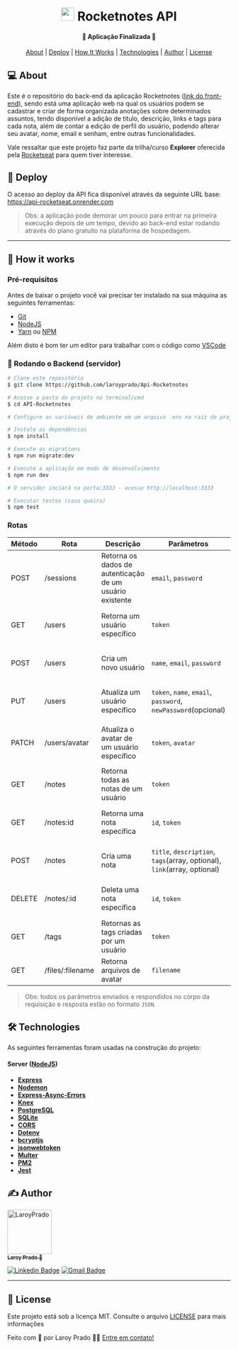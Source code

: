 <h1 align="center">
    <img src=".github/logo-rocketnotes.svg" title="Rocketnotes" alt="" width="30px" />
    Rocketnotes API
</h1>

<h4 align="center"> 
	🚀 Aplicação Finalizada 🚀
</h4>

<p align="center">
 <a href="#-about">About</a> |
 <!-- <a href="#-funcionalidades">Funcionalidades</a> | -->
 <!-- <a href="#-layout">Layout</a> | -->
 <a href="#-deploy">Deploy</a> | 
 <a href="#-how-it-works">How It Works</a> | 
 <a href="#-technologies">Technologies</a> | 
 <!-- <a href="#-contribuidores">Contribuidores</a> |  -->
 <a href="#-author">Author</a> | 
 <a href="#-license">License</a>
</p>

## 💻 About

Este é o repositório do back-end da aplicação Rocketnotes ([link do front-end](https://github.com/laroyprado/Rocketnotes)), sendo está uma aplicação web na qual os usuários podem se cadastrar e criar de forma organizada anotações sobre determinados assuntos, tendo disponível a adição de titulo, descrição, links e tags para cada nota, além de contar a edição de perfil do usuário, podendo alterar seu avatar, nome, email e senham, entre outras funcionalidades.

Vale ressaltar que este projeto faz parte da trilha/curso **Explorer** oferecida pela [Rocketseat](https://www.rocketseat.com.br/) para quem tiver interesse.

## 🔗 Deploy

O acesso ao deploy da API fica disponível através da seguinte URL base: https://api-rocketseat.onrender.com

> Obs: a aplicação pode demorar um pouco para entrar na primeira execução depois de um tempo, devido ao back-end estar rodando através do plano gratuito na plataforma de hospedagem.

---

## 🚀 How it works

<!--
Este projeto é divido em três partes:
1. Backend (pasta server)
2. Frontend (pasta web)
3. Mobile (pasta mobile)

💡Tanto o Frontend quanto o Mobile precisam que o Backend esteja sendo executado para funcionar.
-->

### Pré-requisitos

Antes de baixar o projeto você vai precisar ter instalado na sua máquina as seguintes ferramentas:

- [Git](https://git-scm.com)
- [NodeJS](https://nodejs.org/en/)
- [Yarn](https://yarnpkg.com/) ou [NPM](https://www.npmjs.com/)

Além disto é bom ter um editor para trabalhar com o código como [VSCode](https://code.visualstudio.com/)

### 🎲 Rodando o Backend (servidor)

```bash
# Clone este repositório
$ git clone https://github.com/laroyprado/Api-Rocketnotes

# Acesse a pasta do projeto no terminal/cmd
$ cd API-Rocketnotes

# Configure as variáveis de ambiente em um arquivo .env na raiz do projeto (use o arquivo .env.example como base)

# Instale as dependências
$ npm install

# Execute as migrations
$ npm run migrate:dev

# Execute a aplicação em modo de desenvolvimento
$ npm run dev

# O servidor inciará na porta:3333 - acesse http://localhost:3333

# Executar testes (caso queira)
$ npm test
```

### Rotas

| Método | Rota             | Descrição                                                | Parâmetros                                                                | Observação                                                       |
| ------ | ---------------- | -------------------------------------------------------- | ------------------------------------------------------------------------- | ---------------------------------------------------------------- |
| POST   | /sessions        | Retorna os dados de autenticação de um usuário existente | `email`, `password`                                                       | enviar parâmetros no `body`                                      |
| GET    | /users           | Retorna um usuário específico                            | `token`                                                                   | enviar `token` de autenticação no `header`                       |
| POST   | /users           | Cria um novo usuário                                     | `name`, `email`, `password`                                               | enviar parâmetros no `body` da requisição                        |
| PUT    | /users           | Atualiza um usuário específico                           | `token`, `name`, `email`, `password`, `newPassword`(opcional)             | enviar `token` pelo `header` e o restante no `body`              |
| PATCH  | /users/avatar    | Atualiza o avatar de um usuário específico               | `token`, `avatar`                                                         | enviar `token` pelo `header` e o `avatar` no formato `multipart` |
| GET    | /notes           | Retorna todas as notas de um usuário                     | `token`                                                                   | enviar `token` de autenticação no `header`                       |
| GET    | /notes:id        | Retorna uma nota específica                              | `id`, `token`                                                             | enviar `token` pelo `header` e `id` pela rota                    |
| POST   | /notes           | Cria uma nota                                            | `title`, `description`, `tags`(array, optional), `link`(array, optional) | enviar `token` pelo `header` e o restante no `body`              |
| DELETE | /notes/:id       | Deleta uma nota específica                               | `id`, `token`                                                             | enviar `token` pelo `header` e `id` pela rota                    |
| GET    | /tags            | Retornas as tags criadas por um usuário                  | `token`                                                                   | enviar `token` de autenticação no `header`                       |
| GET    | /files/:filename | Retorna arquivos de avatar                               | `filename`                                                                | enviar `filename` pela rota                                      |

> Obs: todos os parâmetros enviados e respondidos no corpo da requisição e resposta estão no formato `JSON`.

## 🛠 Technologies

As seguintes ferramentas foram usadas na construção do projeto:

#### **Server** ([NodeJS](https://nodejs.org/en/))

- **[Express](https://expressjs.com/pt-br/)**
- **[Nodemon](https://www.npmjs.com/package/nodemon)**
- **[Express-Async-Errors](https://www.npmjs.com/package/express-async-errors)**
- **[Knex](https://knexjs.org/)**
- **[PostgreSQL](https://node-postgres.com/)**
- **[SQLite](https://github.com/mapbox/node-sqlite3)**
- **[CORS](https://www.npmjs.com/package/cors)**
- **[Dotenv](https://www.npmjs.com/package/dotenv)**
- **[bcryptjs](https://www.npmjs.com/package/bcryptjs)**
- **[jsonwebtoken](https://www.npmjs.com/package/jsonwebtoken)**
- **[Multer](https://www.npmjs.com/package/multer)**
- **[PM2](https://pm2.keymetrics.io/)**
- **[Jest](https://jestjs.io/pt-BR/)**

## ✍ Author

<a href="https://github.com/laroyprado">
 <img alt="LaroyPrado" title="LaroyPrado" src="https://github.com/laroyprado.png" width="100px" />
 <br />
 <sub><strong>Laroy Prado</strong> 🚀</sub>
</a>

<br />

[![Linkedin Badge](https://img.shields.io/badge/-Laroy_Prado-blue?style=flat-square&logo=Linkedin&logoColor=white&link=https://www.linkedin.com/in/laroyprado/)](https://www.linkedin.com/in/laroyprado/)
[![Gmail Badge](https://img.shields.io/badge/-laroyprado@gmail.com-c14438?style=flat-square&logo=Gmail&logoColor=white&link=mailto:laroyprado@gmail.com)](mailto:laroyprado@gmail.com)

---

## 📝 License

Este projeto está sob a licença MIT. Consulte o arquivo [LICENSE](./LICENSE) para mais informações

Feito com 💜 por Laroy Prado 👋🏽 [Entre em contato!](https://www.linkedin.com/in/laroyprado/)

